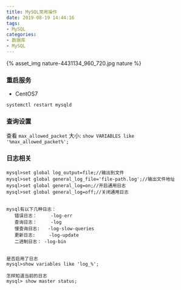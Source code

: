 ```yaml
---
title: MySQL常用操作
date: 2019-08-19 14:44:16
tags:
- MySQL
categories:
- 数据库
- MySQL
---
```


{% asset_img nature-4431134_960_720.jpg nature %}
### 重启服务

- CentOS7

<code>systemctl restart mysqld</code>

### 查询设置

查看 <code>max_allowed_packet</code> 大小: <code>show VARIABLES like '%max_allowed_packet%';</code>


### 日志相关

```
mysql>set global log_output=file;//输出到文件
mysql>set global general_log_file='file-path.log';//输出文件地址
mysql>set global general_log=on;//开启通用日志
mysql>set global general_log=off;//关闭通用日志


mysql有以下几种日志：  
   错误日志：     -log-err  
   查询日志：     -log  
   慢查询日志:   -log-slow-queries  
   更新日志:     -log-update  
   二进制日志： -log-bin  


是否启用了日志 
mysql>show variables like 'log_%'; 

怎样知道当前的日志 
mysql> show master status; 

```